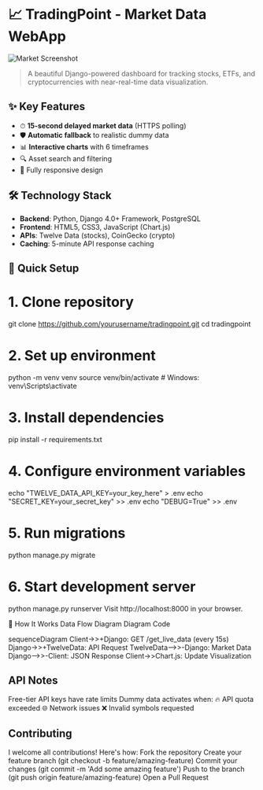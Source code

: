 # 📈 TradingPoint - Market Data WebApp

![Market Screenshot](<img width="1206" height="786" alt="market" src="https://github.com/user-attachments/assets/2e5a4abe-c466-444b-93a5-31e5e1a8e2dc" />)

> A beautiful Django-powered dashboard for tracking stocks, ETFs, and cryptocurrencies with near-real-time data visualization.

## ✨ Key Features

- ⏱ **15-second delayed market data** (HTTPS polling)
- 🛡 **Automatic fallback** to realistic dummy data
- 📊 **Interactive charts** with 6 timeframes
- 🔍 Asset search and filtering
- 📱 Fully responsive design

## 🛠 Technology Stack

- **Backend**: Python, Django 4.0+ Framework, PostgreSQL
- **Frontend**: HTML5, CSS3, JavaScript (Chart.js)
- **APIs**: Twelve Data (stocks), CoinGecko (crypto)
- **Caching**: 5-minute API response caching

## 🚀 Quick Setup

# 1. Clone repository
git clone https://github.com/yourusername/tradingpoint.git
cd tradingpoint

# 2. Set up environment
python -m venv venv
source venv/bin/activate  # Windows: venv\Scripts\activate

# 3. Install dependencies
pip install -r requirements.txt

# 4. Configure environment variables
echo "TWELVE_DATA_API_KEY=your_key_here" > .env
echo "SECRET_KEY=your_secret_key" >> .env
echo "DEBUG=True" >> .env

# 5. Run migrations
python manage.py migrate

# 6. Start development server
python manage.py runserver
Visit http://localhost:8000 in your browser.

🔄 How It Works
  Data Flow Diagram
  Diagram
  Code

sequenceDiagram
    Client->>+Django: GET /get_live_data (every 15s)
    Django->>+TwelveData: API Request
    TwelveData-->>-Django: Market Data
    Django-->>-Client: JSON Response
    Client->>Chart.js: Update Visualization

## API Notes
  Free-tier API keys have rate limits
  Dummy data activates when:
  🔥 API quota exceeded
  🌐 Network issues
  ❌ Invalid symbols requested

## Contributing
  I welcome all contributions! Here's how:
  Fork the repository
  Create your feature branch (git checkout -b feature/amazing-feature)
  Commit your changes (git commit -m 'Add some amazing feature')
  Push to the branch (git push origin feature/amazing-feature)
  Open a Pull Request
